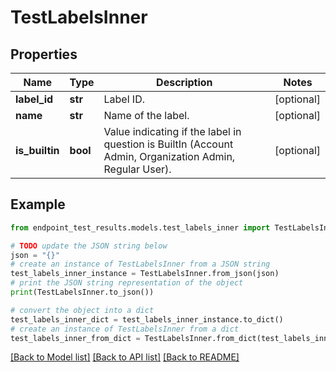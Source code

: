 # TestLabelsInner


## Properties

Name | Type | Description | Notes
------------ | ------------- | ------------- | -------------
**label_id** | **str** | Label ID. | [optional] 
**name** | **str** | Name of the label. | [optional] 
**is_builtin** | **bool** | Value indicating if the label in question is BuiltIn (Account Admin, Organization Admin, Regular User). | [optional] 

## Example

```python
from endpoint_test_results.models.test_labels_inner import TestLabelsInner

# TODO update the JSON string below
json = "{}"
# create an instance of TestLabelsInner from a JSON string
test_labels_inner_instance = TestLabelsInner.from_json(json)
# print the JSON string representation of the object
print(TestLabelsInner.to_json())

# convert the object into a dict
test_labels_inner_dict = test_labels_inner_instance.to_dict()
# create an instance of TestLabelsInner from a dict
test_labels_inner_from_dict = TestLabelsInner.from_dict(test_labels_inner_dict)
```
[[Back to Model list]](../README.md#documentation-for-models) [[Back to API list]](../README.md#documentation-for-api-endpoints) [[Back to README]](../README.md)


